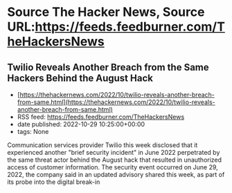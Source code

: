 # Source The Hacker News, Source URL:https://feeds.feedburner.com/TheHackersNews

## Twilio Reveals Another Breach from the Same Hackers Behind the August Hack
 - [https://thehackernews.com/2022/10/twilio-reveals-another-breach-from-same.html](https://thehackernews.com/2022/10/twilio-reveals-another-breach-from-same.html)
 - RSS feed: https://feeds.feedburner.com/TheHackersNews
 - date published: 2022-10-29 10:25:00+00:00
 - tags: None

Communication services provider Twilio this week disclosed that it experienced another "brief security incident" in June 2022 perpetrated by the same threat actor behind the August hack that resulted in unauthorized access of customer information.
The security event occurred on June 29, 2022, the company said in an updated advisory shared this week, as part of its probe into the digital break-in

